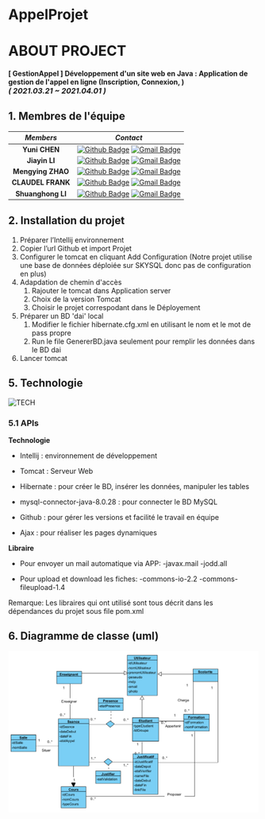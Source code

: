 
# AppelProjet

# ABOUT PROJECT
#### [ GestionAppel ] Développement d'un site web en Java : Application de gestion de l'appel en ligne (Inscription, Connexion, ) <br><span style="font-size:15px">*( 2021.03.21 ~ 2021.04.01 )*</span>

## 1. Membres de l'équipe

|*Members*|*Contact*|
|:---:|---|
|**Yuni CHEN**|[![Github Badge](https://img.shields.io/badge/-Github-000?style=flat-square&logo=Github&logoColor=white)](https://github.com/StevenZZJ) [![Gmail Badge](https://img.shields.io/badge/-steven.zhouzijing@gmail.com-c14438?style=flat-square&logo=Gmail&logoColor=white&link=mailto:steven.zhouzijing@gmail.com)](mailto:steven.zhouzijing@gmail.com)|
|**Jiayin LI**|[![Github Badge](https://img.shields.io/badge/-Github-000?style=flat-square&logo=Github&logoColor=white)](http://github.com/ljy9988) [![Gmail Badge](https://img.shields.io/badge/-jiayin.li9988@gmail.com-c14438?style=flat-square&logo=Gmail&logoColor=white&link=mailto:jiayin.li9988@gmail.com)](mailto:jiayin.li9988@gmail.com)|
|**Mengying ZHAO**|[![Github Badge](https://img.shields.io/badge/-Github-000?style=flat-square&logo=Github&logoColor=white)](https://github.com/Gabrielle07) [![Gmail Badge](https://img.shields.io/badge/-tongliu024@gmail.com-c14438?style=flat-square&logo=Gmail&logoColor=white&link=mailto:tongliu024@gmail.com)](mailto:tongliu024@gmail.com)|
|**CLAUDEL FRANK**|[![Github Badge](https://img.shields.io/badge/-Github-000?style=flat-square&logo=Github&logoColor=white)](https://github.com/faresmegari) [![Gmail Badge](https://img.shields.io/badge/-faares.mega@gmail.com-c14438?style=flat-square&logo=Gmail&logoColor=white&link=mailto:faares.mega@gmail.com)](mailto:faares.mega@gmail.com)|
|**Shuanghong LI**|[![Github Badge](https://img.shields.io/badge/-Github-000?style=flat-square&logo=Github&logoColor=white)](https://github.com/Li-Shuanghong) [![Gmail Badge](https://img.shields.io/badge/-lishuanghong3849@gmail.com-c14438?style=flat-square&logo=Gmail&logoColor=white&link=mailto:lishuanghong3849@gmail.com)](mailto:lishuanghong3849@gmail.com)|
## 2. Installation du projet
1. Préparer l’Intellij environnement
2. Copier l’url Github et import Projet
3. Configurer le tomcat en cliquant Add Configuration
(Notre projet utilise une base de données déploiée sur SKYSQL donc pas de configuration en plus) 
4. Adapdation de chemin d'accès 
      1. Rajouter le tomcat dans Application server
      3. Choix de la version Tomcat
      4. Choisir le projet correspodant dans le Déployement
5. Préparer un BD 'dai' local
      1. Modifier le fichier hibernate.cfg.xml en utilisant le nom et le mot de pass propre
      2. Run le file GenererBD.java seulement pour remplir les données dans le BD dai
7. Lancer tomcat


## 5. Technologie
![TECH](img/tech.png)
### 5.1 APIs

**Technologie**

- Intellij : environnement de développement

- Tomcat : Serveur Web

- Hibernate : pour créer le BD, insérer les données, manipuler les tables

- mysql-connector-java-8.0.28 : pour connecter le BD MySQL

- Github : pour gérer les versions et facilité le travail en équipe

- Ajax : pour réaliser les pages dynamiques

**Libraire**

- Pour envoyer un mail automatique via APP:
    -javax.mail
    -jodd.all

- Pour upload et download les fiches:
   -commons-io-2.2
   -commons-fileupload-1.4

Remarque: Les libraires qui ont utilisé sont tous décrit dans les dépendances du projet sous file pom.xml

## 6. Diagramme de classe (uml)
![UML](captures/UML.png)
